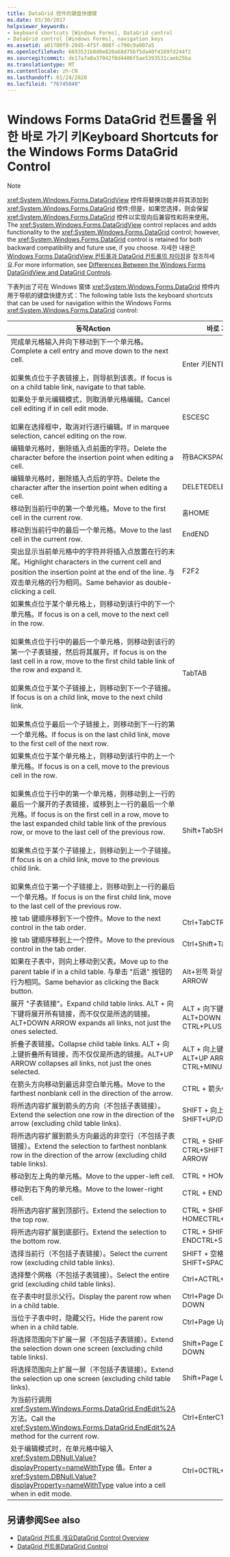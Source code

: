 ```yaml
---
title: DataGrid 控件的键盘快捷键
ms.date: 03/30/2017
helpviewer_keywords:
- keyboard shortcuts [Windows Forms], DataGrid control
- DataGrid control [Windows Forms], navigation keys
ms.assetid: a01780f9-20d5-4f5f-808f-c790c9a007a5
ms.openlocfilehash: 6693531b8d0e820a68d75bf5da40f4169fd244f2
ms.sourcegitcommit: de17a7a0a37042f0d4406f5ae5393531caeb25ba
ms.translationtype: MT
ms.contentlocale: zh-CN
ms.lasthandoff: 01/24/2020
ms.locfileid: "76745040"
---
```

# <a name="keyboard-shortcuts-for-the-windows-forms-datagrid-control"></a><span data-ttu-id="c0a0a-102">Windows Forms DataGrid 컨트롤을 위한 바로 가기 키</span><span class="sxs-lookup"><span data-stu-id="c0a0a-102">Keyboard Shortcuts for the Windows Forms DataGrid Control</span></span>
> [!NOTE]
> <span data-ttu-id="c0a0a-103"><xref:System.Windows.Forms.DataGridView> 控件将替换功能并将其添加到 <xref:System.Windows.Forms.DataGrid> 控件;但是，如果您选择，则会保留 <xref:System.Windows.Forms.DataGrid> 控件以实现向后兼容性和将来使用。</span><span class="sxs-lookup"><span data-stu-id="c0a0a-103">The <xref:System.Windows.Forms.DataGridView> control replaces and adds functionality to the <xref:System.Windows.Forms.DataGrid> control; however, the <xref:System.Windows.Forms.DataGrid> control is retained for both backward compatibility and future use, if you choose.</span></span> <span data-ttu-id="c0a0a-104">자세한 내용은 [Windows Forms DataGridView 컨트롤과 DataGrid 컨트롤의 차이점](differences-between-the-windows-forms-datagridview-and-datagrid-controls.md)을 참조하세요.</span><span class="sxs-lookup"><span data-stu-id="c0a0a-104">For more information, see [Differences Between the Windows Forms DataGridView and DataGrid Controls](differences-between-the-windows-forms-datagridview-and-datagrid-controls.md).</span></span>  
  
 <span data-ttu-id="c0a0a-105">下表列出了可在 Windows 窗体 <xref:System.Windows.Forms.DataGrid> 控件内用于导航的键盘快捷方式：</span><span class="sxs-lookup"><span data-stu-id="c0a0a-105">The following table lists the keyboard shortcuts that can be used for navigation within the Windows Forms <xref:System.Windows.Forms.DataGrid> control:</span></span>  
  
|<span data-ttu-id="c0a0a-106">동작</span><span class="sxs-lookup"><span data-stu-id="c0a0a-106">Action</span></span>|<span data-ttu-id="c0a0a-107">바로 가기</span><span class="sxs-lookup"><span data-stu-id="c0a0a-107">Shortcut</span></span>|  
|------------|--------------|  
|<span data-ttu-id="c0a0a-108">完成单元格输入并向下移动到下一个单元格。</span><span class="sxs-lookup"><span data-stu-id="c0a0a-108">Complete a cell entry and move down to the next cell.</span></span><br /><br /> <span data-ttu-id="c0a0a-109">如果焦点位于子表链接上，则导航到该表。</span><span class="sxs-lookup"><span data-stu-id="c0a0a-109">If focus is on a child table link, navigate to that table.</span></span>|<span data-ttu-id="c0a0a-110">Enter 키</span><span class="sxs-lookup"><span data-stu-id="c0a0a-110">ENTER</span></span>|  
|<span data-ttu-id="c0a0a-111">如果处于单元编辑模式，则取消单元格编辑。</span><span class="sxs-lookup"><span data-stu-id="c0a0a-111">Cancel cell editing if in cell edit mode.</span></span><br /><br /> <span data-ttu-id="c0a0a-112">如果在选择框中，取消对行进行编辑。</span><span class="sxs-lookup"><span data-stu-id="c0a0a-112">If in marquee selection, cancel editing on the row.</span></span>|<span data-ttu-id="c0a0a-113">ESC</span><span class="sxs-lookup"><span data-stu-id="c0a0a-113">ESC</span></span>|  
|<span data-ttu-id="c0a0a-114">编辑单元格时，删除插入点前面的字符。</span><span class="sxs-lookup"><span data-stu-id="c0a0a-114">Delete the character before the insertion point when editing a cell.</span></span>|<span data-ttu-id="c0a0a-115">符</span><span class="sxs-lookup"><span data-stu-id="c0a0a-115">BACKSPACE</span></span>|  
|<span data-ttu-id="c0a0a-116">编辑单元格时，删除插入点后的字符。</span><span class="sxs-lookup"><span data-stu-id="c0a0a-116">Delete the character after the insertion point when editing a cell.</span></span>|<span data-ttu-id="c0a0a-117">DELETE</span><span class="sxs-lookup"><span data-stu-id="c0a0a-117">DELETE</span></span>|  
|<span data-ttu-id="c0a0a-118">移动到当前行中的第一个单元格。</span><span class="sxs-lookup"><span data-stu-id="c0a0a-118">Move to the first cell in the current row.</span></span>|<span data-ttu-id="c0a0a-119">홈</span><span class="sxs-lookup"><span data-stu-id="c0a0a-119">HOME</span></span>|  
|<span data-ttu-id="c0a0a-120">移动到当前行中的最后一个单元格。</span><span class="sxs-lookup"><span data-stu-id="c0a0a-120">Move to the last cell in the current row.</span></span>|<span data-ttu-id="c0a0a-121">End</span><span class="sxs-lookup"><span data-stu-id="c0a0a-121">END</span></span>|  
|<span data-ttu-id="c0a0a-122">突出显示当前单元格中的字符并将插入点放置在行的末尾。</span><span class="sxs-lookup"><span data-stu-id="c0a0a-122">Highlight characters in the current cell and position the insertion point at the end of the line.</span></span> <span data-ttu-id="c0a0a-123">与双击单元格的行为相同。</span><span class="sxs-lookup"><span data-stu-id="c0a0a-123">Same behavior as double-clicking a cell.</span></span>|<span data-ttu-id="c0a0a-124">F2</span><span class="sxs-lookup"><span data-stu-id="c0a0a-124">F2</span></span>|  
|<span data-ttu-id="c0a0a-125">如果焦点位于某个单元格上，则移动到该行中的下一个单元格。</span><span class="sxs-lookup"><span data-stu-id="c0a0a-125">If focus is on a cell, move to the next cell in the row.</span></span><br /><br /> <span data-ttu-id="c0a0a-126">如果焦点位于行中的最后一个单元格，则移动到该行的第一个子表链接，然后将其展开。</span><span class="sxs-lookup"><span data-stu-id="c0a0a-126">If focus is on the last cell in a row, move to the first child table link of the row and expand it.</span></span><br /><br /> <span data-ttu-id="c0a0a-127">如果焦点位于某个子链接上，则移动到下一个子链接。</span><span class="sxs-lookup"><span data-stu-id="c0a0a-127">If focus is on a child link, move to the next child link.</span></span><br /><br /> <span data-ttu-id="c0a0a-128">如果焦点位于最后一个子链接上，则移动到下一行的第一个单元格。</span><span class="sxs-lookup"><span data-stu-id="c0a0a-128">If focus is on the last child link, move to the first cell of the next row.</span></span>|<span data-ttu-id="c0a0a-129">Tab</span><span class="sxs-lookup"><span data-stu-id="c0a0a-129">TAB</span></span>|  
|<span data-ttu-id="c0a0a-130">如果焦点位于某个单元格上，则移动到该行中的上一个单元格。</span><span class="sxs-lookup"><span data-stu-id="c0a0a-130">If focus is on a cell, move to the previous cell in the row.</span></span><br /><br /> <span data-ttu-id="c0a0a-131">如果焦点位于行中的第一个单元格，则移动到上一行的最后一个展开的子表链接，或移到上一行的最后一个单元格。</span><span class="sxs-lookup"><span data-stu-id="c0a0a-131">If focus is on the first cell in a row, move to the last expanded child table link of the previous row, or move to the last cell of the previous row.</span></span><br /><br /> <span data-ttu-id="c0a0a-132">如果焦点位于某个子链接上，则移动到上一个子链接。</span><span class="sxs-lookup"><span data-stu-id="c0a0a-132">If focus is on a child link, move to the previous child link.</span></span><br /><br /> <span data-ttu-id="c0a0a-133">如果焦点位于第一个子链接上，则移动到上一行的最后一个单元格。</span><span class="sxs-lookup"><span data-stu-id="c0a0a-133">If focus is on the first child link, move to the last cell of the previous row.</span></span>|<span data-ttu-id="c0a0a-134">Shift+Tab</span><span class="sxs-lookup"><span data-stu-id="c0a0a-134">SHIFT+TAB</span></span>|  
|<span data-ttu-id="c0a0a-135">按 tab 键顺序移到下一个控件。</span><span class="sxs-lookup"><span data-stu-id="c0a0a-135">Move to the next control in the tab order.</span></span>|<span data-ttu-id="c0a0a-136">Ctrl+Tab</span><span class="sxs-lookup"><span data-stu-id="c0a0a-136">CTRL+TAB</span></span>|  
|<span data-ttu-id="c0a0a-137">按 tab 键顺序移到上一个控件。</span><span class="sxs-lookup"><span data-stu-id="c0a0a-137">Move to the previous control in the tab order.</span></span>|<span data-ttu-id="c0a0a-138">Ctrl+Shift+Tab</span><span class="sxs-lookup"><span data-stu-id="c0a0a-138">CTRL+SHIFT+TAB</span></span>|  
|<span data-ttu-id="c0a0a-139">如果在子表中，则向上移动到父表。</span><span class="sxs-lookup"><span data-stu-id="c0a0a-139">Move up to the parent table if in a child table.</span></span> <span data-ttu-id="c0a0a-140">与单击 "后退" 按钮的行为相同。</span><span class="sxs-lookup"><span data-stu-id="c0a0a-140">Same behavior as clicking the Back button.</span></span>|<span data-ttu-id="c0a0a-141">Alt+왼쪽 화살표</span><span class="sxs-lookup"><span data-stu-id="c0a0a-141">ALT+LEFT ARROW</span></span>|  
|<span data-ttu-id="c0a0a-142">展开 "子表链接"。</span><span class="sxs-lookup"><span data-stu-id="c0a0a-142">Expand child table links.</span></span> <span data-ttu-id="c0a0a-143">ALT + 向下键将展开所有链接，而不仅仅是所选的链接。</span><span class="sxs-lookup"><span data-stu-id="c0a0a-143">ALT+DOWN ARROW expands all links, not just the ones selected.</span></span>|<span data-ttu-id="c0a0a-144">ALT + 向下键或 CTRL + 加号</span><span class="sxs-lookup"><span data-stu-id="c0a0a-144">ALT+DOWN ARROW or CTRL+PLUS SIGN</span></span>|  
|<span data-ttu-id="c0a0a-145">折叠子表链接。</span><span class="sxs-lookup"><span data-stu-id="c0a0a-145">Collapse child table links.</span></span> <span data-ttu-id="c0a0a-146">ALT + 向上键折叠所有链接，而不仅仅是所选的链接。</span><span class="sxs-lookup"><span data-stu-id="c0a0a-146">ALT+UP ARROW collapses all links, not just the ones selected.</span></span>|<span data-ttu-id="c0a0a-147">ALT + 向上键或 CTRL + 减号</span><span class="sxs-lookup"><span data-stu-id="c0a0a-147">ALT+UP ARROW or CTRL+MINUS SIGN</span></span>|  
|<span data-ttu-id="c0a0a-148">在箭头方向移动到最远非空白单元格。</span><span class="sxs-lookup"><span data-stu-id="c0a0a-148">Move to the farthest nonblank cell in the direction of the arrow.</span></span>|<span data-ttu-id="c0a0a-149">CTRL + 箭头</span><span class="sxs-lookup"><span data-stu-id="c0a0a-149">CTRL+ARROW</span></span>|  
|<span data-ttu-id="c0a0a-150">将所选内容扩展到箭头的方向（不包括子表链接）。</span><span class="sxs-lookup"><span data-stu-id="c0a0a-150">Extend the selection one row in the direction of the arrow (excluding child table links).</span></span>|<span data-ttu-id="c0a0a-151">SHIFT + 向上键/向下键</span><span class="sxs-lookup"><span data-stu-id="c0a0a-151">SHIFT+UP/DOWN ARROW</span></span>|  
|<span data-ttu-id="c0a0a-152">将所选内容扩展到箭头方向最远的非空行（不包括子表链接）。</span><span class="sxs-lookup"><span data-stu-id="c0a0a-152">Extend the selection to farthest nonblank row in the direction of the arrow (excluding child table links).</span></span>|<span data-ttu-id="c0a0a-153">CTRL + SHIFT + 向上/向下键</span><span class="sxs-lookup"><span data-stu-id="c0a0a-153">CTRL+SHIFT+ UP/DOWN ARROW</span></span>|  
|<span data-ttu-id="c0a0a-154">移动到左上角的单元格。</span><span class="sxs-lookup"><span data-stu-id="c0a0a-154">Move to the upper-left cell.</span></span>|<span data-ttu-id="c0a0a-155">CTRL + HOME</span><span class="sxs-lookup"><span data-stu-id="c0a0a-155">CTRL+HOME</span></span>|  
|<span data-ttu-id="c0a0a-156">移动到右下角的单元格。</span><span class="sxs-lookup"><span data-stu-id="c0a0a-156">Move to the lower-right cell.</span></span>|<span data-ttu-id="c0a0a-157">CTRL + END</span><span class="sxs-lookup"><span data-stu-id="c0a0a-157">CTRL+END</span></span>|  
|<span data-ttu-id="c0a0a-158">将所选内容扩展到顶部行。</span><span class="sxs-lookup"><span data-stu-id="c0a0a-158">Extend the selection to the top row.</span></span>|<span data-ttu-id="c0a0a-159">CTRL + SHIFT + HOME</span><span class="sxs-lookup"><span data-stu-id="c0a0a-159">CTRL+SHIFT+HOME</span></span>|  
|<span data-ttu-id="c0a0a-160">将所选内容扩展到底部行。</span><span class="sxs-lookup"><span data-stu-id="c0a0a-160">Extend the selection to the bottom row.</span></span>|<span data-ttu-id="c0a0a-161">CTRL + SHIFT + END</span><span class="sxs-lookup"><span data-stu-id="c0a0a-161">CTRL+SHIFT+END</span></span>|  
|<span data-ttu-id="c0a0a-162">选择当前行（不包括子表链接）。</span><span class="sxs-lookup"><span data-stu-id="c0a0a-162">Select the current row (excluding child table links).</span></span>|<span data-ttu-id="c0a0a-163">SHIFT + 空格键</span><span class="sxs-lookup"><span data-stu-id="c0a0a-163">SHIFT+SPACEBAR</span></span>|  
|<span data-ttu-id="c0a0a-164">选择整个网格（不包括子表链接）。</span><span class="sxs-lookup"><span data-stu-id="c0a0a-164">Select the entire grid (excluding child table links).</span></span>|<span data-ttu-id="c0a0a-165">Ctrl+A</span><span class="sxs-lookup"><span data-stu-id="c0a0a-165">CTRL+A</span></span>|  
|<span data-ttu-id="c0a0a-166">在子表中时显示父行。</span><span class="sxs-lookup"><span data-stu-id="c0a0a-166">Display the parent row when in a child table.</span></span>|<span data-ttu-id="c0a0a-167">Ctrl+Page Down</span><span class="sxs-lookup"><span data-stu-id="c0a0a-167">CTRL+PAGE DOWN</span></span>|  
|<span data-ttu-id="c0a0a-168">当位于子表中时，隐藏父行。</span><span class="sxs-lookup"><span data-stu-id="c0a0a-168">Hide the parent row when in a child table.</span></span>|<span data-ttu-id="c0a0a-169">Ctrl+Page Up</span><span class="sxs-lookup"><span data-stu-id="c0a0a-169">CTRL+PAGE UP</span></span>|  
|<span data-ttu-id="c0a0a-170">将选择范围向下扩展一屏（不包括子表链接）。</span><span class="sxs-lookup"><span data-stu-id="c0a0a-170">Extend the selection down one screen (excluding child table links).</span></span>|<span data-ttu-id="c0a0a-171">Shift+Page Down</span><span class="sxs-lookup"><span data-stu-id="c0a0a-171">SHIFT+PAGE DOWN</span></span>|  
|<span data-ttu-id="c0a0a-172">将选择范围向上扩展一屏（不包括子表链接）。</span><span class="sxs-lookup"><span data-stu-id="c0a0a-172">Extend the selection up one screen (excluding child table links).</span></span>|<span data-ttu-id="c0a0a-173">Shift+Page Up</span><span class="sxs-lookup"><span data-stu-id="c0a0a-173">SHIFT+PAGE UP</span></span>|  
|<span data-ttu-id="c0a0a-174">为当前行调用 <xref:System.Windows.Forms.DataGrid.EndEdit%2A> 方法。</span><span class="sxs-lookup"><span data-stu-id="c0a0a-174">Call the <xref:System.Windows.Forms.DataGrid.EndEdit%2A> method for the current row.</span></span>|<span data-ttu-id="c0a0a-175">Ctrl+Enter</span><span class="sxs-lookup"><span data-stu-id="c0a0a-175">CTRL+ENTER</span></span>|  
|<span data-ttu-id="c0a0a-176">处于编辑模式时，在单元格中输入 <xref:System.DBNull.Value?displayProperty=nameWithType> 值。</span><span class="sxs-lookup"><span data-stu-id="c0a0a-176">Enter a <xref:System.DBNull.Value?displayProperty=nameWithType> value into a cell when in edit mode.</span></span>|<span data-ttu-id="c0a0a-177">Ctrl+0</span><span class="sxs-lookup"><span data-stu-id="c0a0a-177">CTRL+0</span></span>|  
  
## <a name="see-also"></a><span data-ttu-id="c0a0a-178">另请参阅</span><span class="sxs-lookup"><span data-stu-id="c0a0a-178">See also</span></span>

- [<span data-ttu-id="c0a0a-179">DataGrid 컨트롤 개요</span><span class="sxs-lookup"><span data-stu-id="c0a0a-179">DataGrid Control Overview</span></span>](datagrid-control-overview-windows-forms.md)
- [<span data-ttu-id="c0a0a-180">DataGrid 컨트롤</span><span class="sxs-lookup"><span data-stu-id="c0a0a-180">DataGrid Control</span></span>](datagrid-control-windows-forms.md)
